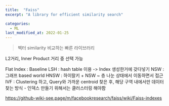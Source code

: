 ```yaml
---
title:  "Faiss"
excerpt: "A library for efficient similarity search"

categories:
  - ML
last_modified_at: 2022-01-25
---
```


> 벡터 similarity 비교하는 빠른 라이브러리

L2거리, Inner Product 거리 중 선택 가능

Flat Index : Baseline
LSH : hash table 이용 -> Index 생성한거에 갖다넣기
NSW : 그래프 based world
HNSW : 하이랄키 + NSW ~ 층 나눈 상태에서 이동하면서 접근
IVF : Clustering 하고, Query와 가까운 centroid 찾은 후, 해당 구역 내에서만 데이터 찾는 방식 - 인덱스 만들기 위해서는 클러스터링 해야함

https://github-wiki-see.page/m/facebookresearch/faiss/wiki/Faiss-indexes